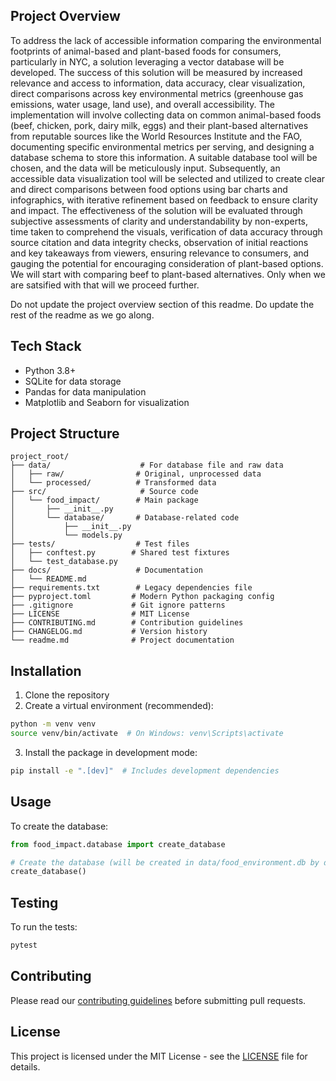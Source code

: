 ## Project Overview
To address the lack of accessible information comparing the environmental footprints of animal-based and plant-based foods for consumers, particularly in NYC, a solution leveraging a vector database will be developed. The success of this solution will be measured by increased relevance and access to information, data accuracy, clear visualization, direct comparisons across key environmental metrics (greenhouse gas emissions, water usage, land use), and overall accessibility. The implementation will involve collecting data on common animal-based foods (beef, chicken, pork, dairy milk, eggs) and their plant-based alternatives from reputable sources like the World Resources Institute and the FAO, documenting specific environmental metrics per serving, and designing a database schema to store this information. A suitable database tool will be chosen, and the data will be meticulously input. Subsequently, an accessible data visualization tool will be selected and utilized to create clear and direct comparisons between food options using bar charts and infographics, with iterative refinement based on feedback to ensure clarity and impact. The effectiveness of the solution will be evaluated through subjective assessments of clarity and understandability by non-experts, time taken to comprehend the visuals, verification of data accuracy through source citation and data integrity checks, observation of initial reactions and key takeaways from viewers, ensuring relevance to consumers, and gauging the potential for encouraging consideration of plant-based options. We will start with comparing beef to plant-based alternatives. Only when we are satsified with that will we proceed further.

Do not update the project overview section of this readme. Do update the rest of the readme as we go along.

## Tech Stack
- Python 3.8+
- SQLite for data storage
- Pandas for data manipulation
- Matplotlib and Seaborn for visualization

## Project Structure
```
project_root/
├── data/                    # For database file and raw data
│   ├── raw/                # Original, unprocessed data
│   └── processed/          # Transformed data
├── src/                     # Source code
│   └── food_impact/        # Main package
│       ├── __init__.py
│       └── database/       # Database-related code
│           ├── __init__.py
│           └── models.py
├── tests/                  # Test files
│   ├── conftest.py        # Shared test fixtures
│   └── test_database.py
├── docs/                   # Documentation
│   └── README.md
├── requirements.txt        # Legacy dependencies file
├── pyproject.toml         # Modern Python packaging config
├── .gitignore             # Git ignore patterns
├── LICENSE                # MIT License
├── CONTRIBUTING.md        # Contribution guidelines
├── CHANGELOG.md           # Version history
└── readme.md              # Project documentation
```

## Installation
1. Clone the repository
2. Create a virtual environment (recommended):
```bash
python -m venv venv
source venv/bin/activate  # On Windows: venv\Scripts\activate
```
3. Install the package in development mode:
```bash
pip install -e ".[dev]"  # Includes development dependencies
```

## Usage
To create the database:
```python
from food_impact.database import create_database

# Create the database (will be created in data/food_environment.db by default)
create_database()
```

## Testing
To run the tests:
```bash
pytest
```

## Contributing
Please read our [contributing guidelines](CONTRIBUTING.md) before submitting pull requests.

## License
This project is licensed under the MIT License - see the [LICENSE](LICENSE) file for details.